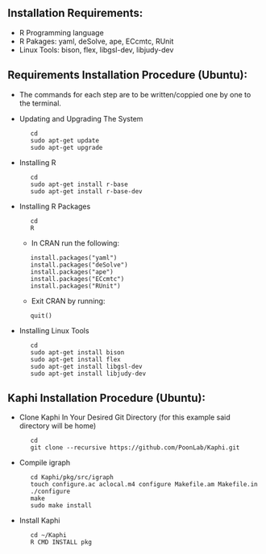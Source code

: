 ## Installation Requirements:

* R Programming language
* R Pakages: yaml, deSolve, ape, ECcmtc, RUnit
* Linux Tools: bison, flex, libgsl-dev, libjudy-dev


## Requirements Installation Procedure (Ubuntu):

* The commands for each step are to be written/coppied one by one to the terminal.

* Updating and Upgrading The System  
    ```
       cd
       sudo apt-get update
       sudo apt-get upgrade
    ```
* Installing R
    ```
	   cd
	   sudo apt-get install r-base
	   sudo apt-get install r-base-dev
    ```
* Installing R Packages
    ```
	   cd
	   R
    ```
    * In CRAN run the following:    
    ```
	   install.packages("yaml")
	   install.packages("deSolve")
	   install.packages("ape")
	   install.packages("ECcmtc")
	   install.packages("RUnit")
    ```
    * Exit CRAN by running:
    ```
	   quit() 
    ```
* Installing Linux Tools
    ```
	   cd
	   sudo apt-get install bison
	   sudo apt-get install flex  
	   sudo apt-get install libgsl-dev
	   sudo apt-get install libjudy-dev
    ```
    
## Kaphi Installation Procedure (Ubuntu):

* Clone Kaphi In Your Desired Git Directory (for this example said directory will be home)
    ```
	   cd	   
	   git clone --recursive https://github.com/PoonLab/Kaphi.git
    ```
    
* Compile igraph
    ```
	   cd Kaphi/pkg/src/igraph
	   touch configure.ac aclocal.m4 configure Makefile.am Makefile.in
	   ./configure
	   make
	   sudo make install
    ```
* Install Kaphi
    ```
	   cd ~/Kaphi
	   R CMD INSTALL pkg
    ```
